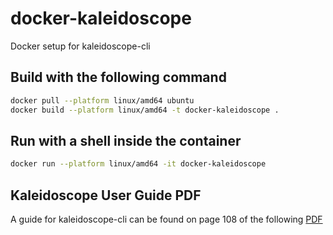 # docker-kaleidoscope
Docker setup for kaleidoscope-cli

## Build with the following command
```bash
docker pull --platform linux/amd64 ubuntu
docker build --platform linux/amd64 -t docker-kaleidoscope .
```

## Run with a shell inside the container
```bash
docker run --platform linux/amd64 -it docker-kaleidoscope
```

## Kaleidoscope User Guide PDF
A guide for kaleidoscope-cli can be found on page 108 of the following [PDF](http://condor.wildlifeacoustics.com/Kaleidoscope.pdf)
